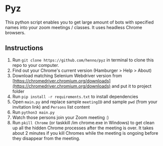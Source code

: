 # Pyz

This python script enables you to get large amount of bots with specified names into your zoom meetings / classes. It uses headless Chrome browsers.

## Instructions

1. Run `git clone https://github.com/henno/pyz` in terminal to clone this repo to your computer.
2. Find out your Chrome's current version (Hamburger > Help > About)
2. Download matching Selenium Webdriver version from [https://chromedriver.chromium.org/downloads](https://chromedriver.chromium.org/downloads) and put it to project folder
3. Run `pip install -r requirements.txt` to install dependencies
4. Open `main.py` and replace sample `meetingID` and sample `pwd` (from your invitation link) and `Persons` list content 
5. Run `python3 main.py`
6. Watch those persons join your Zoom meeting :)
7. Run `pkill Chrome` (or taskkill /im chrome.exe in Windows) to get clean up all the hidden Chrome processes after the meeting is over. It takes about 2 minutes if you kill Chromes while the meeting is ongoing before they disappear from the meeting.